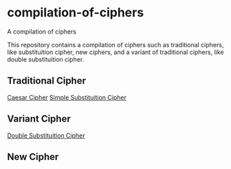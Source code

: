 # compilation-of-ciphers
A compilation of ciphers

This repository contains a compilation of ciphers such as traditional ciphers, like substituition cipher, new ciphers, and a variant of traditional ciphers, like double substituition cipher.

## Traditional Cipher
[Caesar Cipher](https://github.com/Muhazerin/compilation-of-ciphers/tree/master/cc)
[Simple Substituition Cipher](https://github.com/Muhazerin/compilation-of-ciphers/tree/master/ssc)

## Variant Cipher
[Double Substituition Cipher](https://github.com/Muhazerin/compilation-of-ciphers/tree/master/dsc)

## New Cipher
